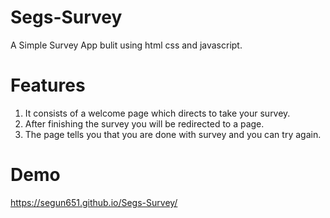 # Segs-Survey
A Simple Survey App bulit using html css and javascript.


 # Features
  1. It consists of a welcome page which directs to take your survey.
  2.  After finishing the survey you will be redirected to a page.
  3.  The page tells you that you are done with survey and you can try again.

  # Demo
  https://segun651.github.io/Segs-Survey/
